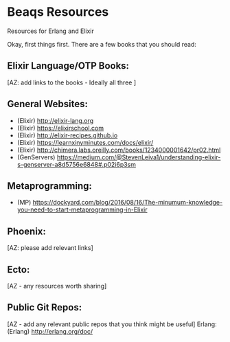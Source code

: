 # Beaqs Resources
Resources for Erlang and Elixir

Okay, first things first. There are a few books that you should read:

## Elixir Language/OTP Books:

[AZ: add links to the books - Ideally all three ]

## General Websites:

- (Elixir) http://elixir-lang.org
- (Elixir) https://elixirschool.com
- (Elixir) http://elixir-recipes.github.io
- (Elixir) https://learnxinyminutes.com/docs/elixir/
- (Elixir) http://chimera.labs.oreilly.com/books/1234000001642/pr02.html
- (GenServers) https://medium.com/@StevenLeiva1/understanding-elixir-s-genserver-a8d5756e6848#.p02i6p3sm

## Metaprogramming:

- (MP) https://dockyard.com/blog/2016/08/16/The-minumum-knowledge-you-need-to-start-metaprogramming-in-Elixir

## Phoenix:

[AZ: please add relevant links]

## Ecto:

[AZ - any resources worth sharing]

## Public Git Repos:

[AZ - add any relevant public repos that you think might be useful]
Erlang:
(Erlang) http://erlang.org/doc/

